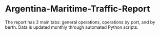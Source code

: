 # Argentina-Maritime-Traffic-Report
The report has 3 main tabs: general operations, operations by port, and by berth. Data is updated monthly through automated Python scripts.
